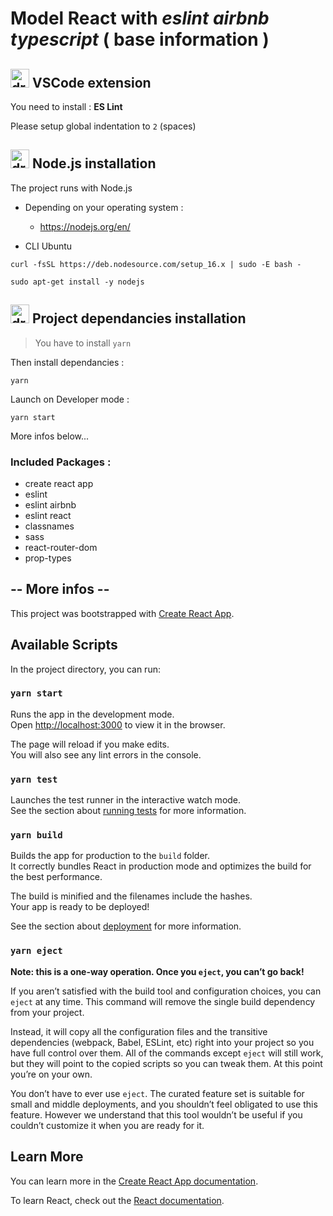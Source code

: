 # Model React with <em> eslint airbnb typescript</em> ( base information )
## <img src="https://vscode.dev/static/stable/favicon.ico" alt="drawing" height="30"/> VSCode extension

You need to install : **ES Lint**

Please setup global indentation to `2` (spaces)

## <img src="https://nodejs.org/static/images/favicons/favicon.ico" alt="drawing" height="30"/> Node.js installation 
The project runs with Node.js

- Depending on your operating system :
    - https://nodejs.org/en/

- CLI Ubuntu
```
curl -fsSL https://deb.nodesource.com/setup_16.x | sudo -E bash -
```
```
sudo apt-get install -y nodejs
```

## <img src="https://avatars.githubusercontent.com/u/6078720?s=200&v=4" alt="drawing" height="30"/> Project dependancies installation

> You have to install `yarn`

Then install dependancies :

```
yarn
```

Launch on Developer mode :
```
yarn start
```

More infos below...

### Included Packages :
- create react app
- eslint
- eslint airbnb
- eslint react
- classnames
- sass
- react-router-dom
- prop-types

## -- More infos --

This project was bootstrapped with [Create React App](https://github.com/facebook/create-react-app).

## Available Scripts

In the project directory, you can run:

### `yarn start`

Runs the app in the development mode.\
Open [http://localhost:3000](http://localhost:3000) to view it in the browser.

The page will reload if you make edits.\
You will also see any lint errors in the console.

### `yarn test`

Launches the test runner in the interactive watch mode.\
See the section about [running tests](https://facebook.github.io/create-react-app/docs/running-tests) for more information.

### `yarn build`

Builds the app for production to the `build` folder.\
It correctly bundles React in production mode and optimizes the build for the best performance.

The build is minified and the filenames include the hashes.\
Your app is ready to be deployed!

See the section about [deployment](https://facebook.github.io/create-react-app/docs/deployment) for more information.

### `yarn eject`

**Note: this is a one-way operation. Once you `eject`, you can’t go back!**

If you aren’t satisfied with the build tool and configuration choices, you can `eject` at any time. This command will remove the single build dependency from your project.

Instead, it will copy all the configuration files and the transitive dependencies (webpack, Babel, ESLint, etc) right into your project so you have full control over them. All of the commands except `eject` will still work, but they will point to the copied scripts so you can tweak them. At this point you’re on your own.

You don’t have to ever use `eject`. The curated feature set is suitable for small and middle deployments, and you shouldn’t feel obligated to use this feature. However we understand that this tool wouldn’t be useful if you couldn’t customize it when you are ready for it.

## Learn More

You can learn more in the [Create React App documentation](https://facebook.github.io/create-react-app/docs/getting-started).

To learn React, check out the [React documentation](https://reactjs.org/).
